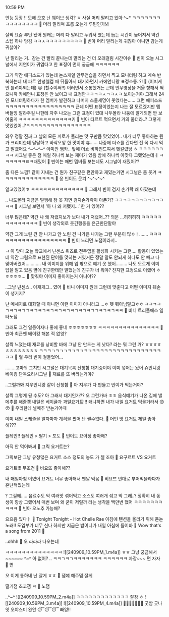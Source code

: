 10:59 PM


안뇽
등장
!!
모해
오호
난 웨이브 생각? ㅎ
사실 머리 말리고 있아
^~*
ㅋㅋㅋㅋㅋㅋㅋㅋㅋㅋㅋㅋㅋㅋㅋ
🫧 머리 말리며 프롬 오는게 루틴인가봐

살짝
요즘 루틴 됐어
원래는 머리 다 말리고
누워서 였는데
눕는 시간이 늦어져서
약간 스텝 하나 당김
ㅋㅋㅅㅋㅋㅋㅋㅋㅋㅋㅋㅋ
🫧 빈아 머리 말리는게 귀찮아 아니면 감는게 귀찮아? 

난 말리는 거..
감는 건 빨리 끝나는데
말리는 건 더 오래걸림
시간이슈
🫧 빈이 오늘 시그널에서 지연이가 귀엽다고 한 표정이 먼지 궁금해 ㅋㅋㅋㅋㅋㅋ

그거 약간
에피소드가 있는데
논스케일 안무연습을 하면서
찍고 모니터링 하고
계속 반복하는데
내 파트 안녕웰컴 때
뒤돌아서 대기하면서 카에언니랑
표정소통..?!
🥹 (어떠케 안 틀려야되는데)
😉 (할수이써!!)
이러면서 소통했거든
근데 안무영상을
거울 향해서 찍으니까
카에언니 표정은 안 보이고
내 표정만ㅋㅋㄱㅋㅅㄱㅋㅅㅋ 보이는거야
그래서 24인 모니터링하다가
한 멤버가 발견하고
나머지 스물세명이 웃었다는……
그런 에피소드
ㅋㅋㅋㅋㅋㅋㅋㅋㅋㅋㅋㅋㅋㅋㅋㅋㅋ
근데 어떤 표정이었는지
나는 잘 모르겠지만
멤버들잉 알랴주길
나한테 자주 나오는
그런 표정이 있대
나두몰라
나둥에 알게되면
짠
보여줄게
ㅋㅋㅋㅋㅋㅋㅋㅋㅋㅋㅋㅋㅋ키
🫧 빈아 타르트 먹으면서 거의 울더라..? 그렇게 맛있었어..?ㅋㅋㅋㅋㅋㅋㅋㅋㅋㅋㅋㅋㅋㅋㅋㅋ

와우
정말
진짜
그 날의 모든 피로가 풀리는 맛
구만큼 맛있었어..
내가 너무 좋아하는
뭔가 크리미한데 달달하고 바삭오앙
한 맛이야
휴……
나중에 더쇼를 간다면
전 꼭 다시 먹고 말겠어요
^~^~^~^
아미안
엠카..
앞에 더쇼 비하인드여서
헷갈렸당 ㅎ
ㅋㅋㅋㅋㅋㅋㅋㅋ
시그널 좋은 점
매일 하나씩 보는 재미가 있음
밤에 하나씩
아맞다 그랬었는데ㅔ
ㅋㅋㅋㅋㅋㅋㅌㅋ재밌어
🫧 빈이는 매번 멤버들 보는데도 시그널이 재밌어??

좀 다른 느낌?
같이 지내는 건 뭔가
친구같은 편안하고 재밌는거면
시그널은 좀
웃겨
ㅋㅋㅋㅋㅋㅋㅋㅋㅋㅋㅋㅋㅋ
🫧 응 빈이도 웃겨 ^~^~^~^

알고있었어ㅎ
ㅋㅋㅋㅋㅋㅋㅋㅋㅋㅋㅋㅋㅋ
🫧 그래서 빈이 검지 손가락 왜 아팠는데

.. 나도몰라
지금은 멀쩡해
잠 못 자면 검지손가락이 아픈가?
ㅋㅋㄱㅋㄱㅋㄱㅋㄱㅋㄱㅋㅋㅋ
🫧 시그널 보면서 ‘아 나 왜 저랬지…’ 한 거 있어??

너무 많은데?
약간 나 왜 저랬지보가
보다
내가 저랬어..??
의문
…허허허허
ㅋㅋㅋㅋㅋㅋㅋㅋㅋㅋㅋㅋㅋ
🫧 빈이 생각외로 웃긴행동을 은근한단말야

약간 그게
노린 건 안 나가고
안 노린 건 나가은
나가는
그런 부분이 많ㅇㅏ…….
ㅋㅋㅋㅋㅋㅋㅋㅋㅋㅋㅋㅋㅋㅋㅋㅋㅋㅋ
🫧 빈이 노리면 노잼이라서..

ㅋ
아 맞다
오늘 학교에서
넌센스 퀴즈로
전두엽을 활성화 시키는
그런…. 활동이 있었는데
약간 그림으로 표현된 단어를 맞히는 거였거든
정말
말도 안되게
하나도 안 빼고
다 맞아버렸어…………
내 이미지를 위해 입 밖으로 얘기 못 했어………
나도 모르게
이미 답을 알고 있음
옆에 친구한테만 말했는데
친구가
너 뭐야?
진지한 표정으로
이랬어
ㅎㅎㅎㅎㅎ…
🫧 맞춰야 이미지 좋아지는거 아니야??

..그냥 넌센스.. 아재개그.. 였어
🫧 비니 이미지 원래 그런데 맞춘다고 어떤 이미지 훼손이 생기지?

난 메세지로 대화할 때 아니면
이런 이미지 아니라고
…ㅎ
헷
뭐아님말고ㅎㅎ
ㅋㅋㄱㅋㄱㅋㄱㅋㄱㄱㅋㄱㅋㄱㅋㄱㅋㄱㅋㄱㅋㄱㅋㄱㅋㄱㄱㅋㄱㅋㄱㅋㅋ
🫧 비니 트리플에스 일타노잼

그래도 그건 일등이자나
좋에
좋네
ㅎㅎㅎㅎㅎㅎㅎ
ㅋㅋㅋㅋㅋㅋㅋㅋㅋㅋㅋㅋㅋㅋㅋ
🫧 빈아 최근엔 베이킹 해본 적 없엉?

살짝 느꼈는데
재료를 낭비할 바에
그냥 안 만드는 게 낫다?
라는 뭐 그런 거?
ㅎㅎㅎㅎㅎㅎㅎㅎㅎㅎㅎㅎ
ㅋㅋㅋㄱㅋㄱㄱㅋㄱㅋㄱㅋㄱㅋㅋㅋㅋㅋㅋㅋㅋㅋㅋㅋㅋㅋㅋㅋㅋㅋㅋㅋ
🫧 헐 우리 빈이
철들었어…

……..고마워
그치만
시그널은
대기목록
신청함 대기중이야
이미 넣어는 놨어
쥬언니랑 베이킹
단독요리시그널
🫧 재료를 또 버리는거야?

..그럴까봐 지우언니랑 같이 신청함
🫧 아 지우가 다 만들고 빈이가 먹는거야?

살짝 그렇게 됭 수도?
아 그래서 대기인가??
오
그런가바 ㅎㅎ
음식얘기가 나온 김에
낼메추를 해줄겡
내일은
베이글과 과일요거트!!!
왜냐하면
내가 내일 요거트 먹을거라서
😙😙
🫧 우리한테 낼메추 받는거어때

이미 내일 스케줄을 알자마자
계획을 짰어 난
쩔수없다.
🫧 어떤 맛 요거트 제일 좋아해???

플레인!!
플레인 > 딸기 > 포도
🫧 빈이도 요아정 좋아해?

아직 안 먹어봐써
🫧 그릭 요거트는?

그릭보단 그냥 유청많은 요거트
소스 정도의 농도
가 젤 조아
🫧 요구르트 VS 요거트

요거트!!!
무조건
🫧 비요뜨 좋아해??

내 매일아침 이였어
요거트 너무 좋아해서
맨날 먹음
🫧 비요뜨 반대로 부어먹을라다가 혼난적있는데

?
그걸왜…..
음료수도 막 여러맛 섞어먹고
소스도 여러개 섞고
막 그래..?
정확히 내 동생이 항상 그랬어서
매번 보며
왜
굳이
저럴까
라는 생각을
백만번 했어
ㅋㅋㅋㅋㅋㅋㅋㅋㅋㅋ
🫧 빈아 오노추 가능해?

으으음
있다ㅏ
🎵 Tonight Tonight - Hot Chelle Rae 
아침에 텐션을 올리기 위해
듣는 노래!!
도입부가 너무 신나
하지만 지금은 밤이니가
내일 아침에 들어바
🫧 Wow that's a song from 2011 🫨

..ohhh
🫧 오 라라라 나오는데

ㅋㅋㅋㅋㅋㅋㅋㅋㅋㅋㅋㅋㅋㅋ
![[240909_10.59PM_1.m4a]]
ㅎㅎ
그냥 궁금해서~~~~~~ ^~^
아 없어?
..
ㅋㅋㄱㅋㄱㅋㅋㅋㅋㅋㅋㅋ
ㅋㅋㅋㅋㅋㅋ
자장~~~
면
자자
🫧 면

오 이게 통하네
난 잘게
ㅎㅎ
🫧 잼얘 해주몀 잘게

딸기잼
초코잼
ㅋ
🫧 노잼

..^~^
![[240909_10.59PM_2.m4a]]
ㅋㅋㅋㅋㅋㅋㅋㅋㅋㅋㅋㅋㅋ
잘장 ㅎ
![[240909_10.59PM_3.m4a]]
![[240909_10.59PM_4.m4a]]
🤍🤍🤍🤍🤍🤍🤍
굿밤
굿나잇
오야스미
완안
😴😴😴
빠잉!!


















































